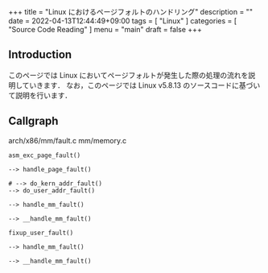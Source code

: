 +++
title = "Linux におけるページフォルトのハンドリング"
description = ""
date = 2022-04-13T12:44:49+09:00
tags = [
  "Linux"
]
categories = [
  "Source Code Reading"
]
menu = "main"
draft = false
+++

## Introduction

このページでは Linux においてページフォルトが発生した際の処理の流れを説明していきます．
なお，このページでは Linux v5.8.13 のソースコードに基づいて説明を行います．

<!--
## Background

### Page Table

### Interrupt Descriptor Table
-->

## Callgraph

arch/x86/mm/fault.c
mm/memory.c

```text
asm_exc_page_fault()

--> handle_page_fault()

# --> do_kern_addr_fault()
--> do_user_addr_fault()

--> handle_mm_fault()

--> __handle_mm_fault()
```

```text
fixup_user_fault()

--> handle_mm_fault()

--> __handle_mm_fault()
```
